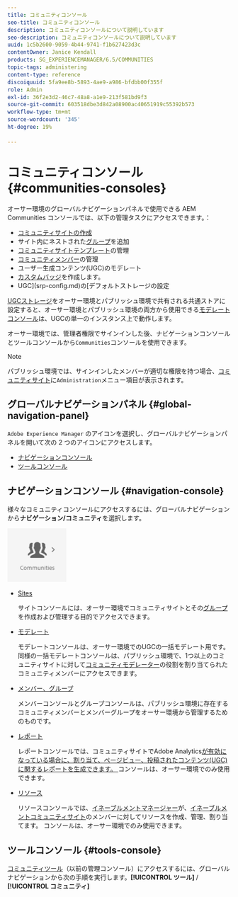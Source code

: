 ```yaml
---
title: コミュニティコンソール
seo-title: コミュニティコンソール
description: コミュニティコンソールについて説明しています
seo-description: コミュニティコンソールについて説明しています
uuid: 1c5b2600-9059-4b44-9741-f1b627423d3c
contentOwner: Janice Kendall
products: SG_EXPERIENCEMANAGER/6.5/COMMUNITIES
topic-tags: administering
content-type: reference
discoiquuid: 5fa9ee8b-5893-4ae9-a986-bfdbb00f355f
role: Admin
exl-id: 36f2e3d2-46c7-48a8-a1e9-213f581bd9f3
source-git-commit: 603518dbe3d842a08900ac40651919c55392b573
workflow-type: tm+mt
source-wordcount: '345'
ht-degree: 19%

---
```


# コミュニティコンソール {#communities-consoles}

オーサー環境のグローバルナビゲーションパネルで使用できる AEM Communities コンソールでは、以下の管理タスクにアクセスできます。：

* [コミュニティサイトの作成](sites-console.md)
* サイト内にネストされた[グループ](groups.md)を追加
* [コミュニティサイトテンプレート](sites.md)の管理
* [コミュニティメンバー](members.md)の管理
* [](moderate-ugc.md) ユーザー生成コンテンツ(UGC)のモデレート
* [カスタムバッジ](badges.md)を作成します。
* UGC](srp-config.md)の[デフォルトストレージの設定

[UGCストレージ](working-with-srp.md)をオーサー環境とパブリッシュ環境で共有される共通ストアに設定すると、オーサー環境とパブリッシュ環境の両方から使用できる[モデレートコンソール](moderation.md)は、UGCの単一のインスタンス上で動作します。

オーサー環境では、管理者権限でサインインした後、ナビゲーションコンソールとツールコンソールから`Communities`コンソールを使用できます。

>[!NOTE]
>
>パブリッシュ環境では、サインインしたメンバーが適切な権限を持つ場合、[コミュニティサイト](sites-console.md)に`Administration`メニュー項目が表示されます。

## グローバルナビゲーションパネル {#global-navigation-panel}

`Adobe Experience Manager` のアイコンを選択し、グローバルナビゲーションパネルを開いて次の 2 つのアイコンにアクセスします。

* [ナビゲーションコンソール](#navigation-console)
* [ツールコンソール](tools.md)

## ナビゲーションコンソール {#navigation-console}

様々なコミュニティコンソールにアクセスするには、グローバルナビゲーションから&#x200B;**ナビゲーション/コミュニティ**&#x200B;を選択します。

![コミュニティ](assets/communities.png)

* [Sites](sites-console.md)

   サイトコンソールには、オーサー環境でコミュニティサイトとその[グループ](groups.md)を作成および管理する目的でアクセスできます。

* [モデレート](moderation.md)

   モデレートコンソールは、オーサー環境でのUGCの一括モデレート用です。 同様の一括モデレートコンソールは、パブリッシュ環境で、1つ以上のコミュニティサイトに対して[コミュニティモデレーター](users.md#publishenvironmentusersandgroups)の役割を割り当てられたコミュニティメンバーにアクセスできます。

* [メンバー、グループ](members.md)

   メンバーコンソールとグループコンソールは、パブリッシュ環境に存在するコミュニティメンバーとメンバーグループをオーサー環境から管理するためのものです。

* [レポート](reports.md)

   レポートコンソールでは、コミュニティサイトでAdobe Analytics[が有効になっている場合に、割り当て、ページビュー、投稿されたコンテンツ(UGC)に関するレポートを生成できます。 ](sites-console.md#analytics)コンソールは、オーサー環境でのみ使用できます。

* [リソース](resources.md)

   リソースコンソールでは、[イネーブルメントマネージャー](enablement.md#communitymanagers)が、[イネーブルメントコミュニティサイト](overview.md#enablement-community)のメンバーに対してリソースを作成、管理、割り当てます。 コンソールは、オーサー環境でのみ使用できます。

## ツールコンソール {#tools-console}

[コミュニティツール](tools.md)（以前の管理コンソール）にアクセスするには、グローバルナビゲーションから次の手順を実行します。**[!UICONTROL ツール]** / **[!UICONTROL コミュニティ]**
